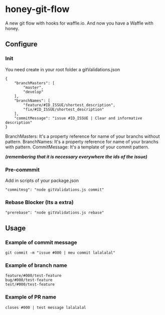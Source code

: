 # honey-git-flow
A new git flow with hooks for waffle.io. And now you have a Waffle with honey.

## Configure
### Init
You need create in your root folder a gitValidations.json

```
{
    "branchMasters": [
        "master",
        "develop"
    ],
    "branchNames": [
        "feature/#ID_ISSUE/shortest_description",
        "fix/#ID_ISSUE/shortest_description"
    ],
    "commitMessage": "issue #ID_ISSUE | Clear and informative description"
}

```
BranchMasters: It's a property reference for name of your branchs without pattern.
BranchNames: It's a property reference for name of your branchs with pattern.
CommitMessage: It's a template of your commit pattern.

***(remembering that it is necessary everywhere the ids of the issue)***

### Pre-commmit
Add in scripts of your package.json
```
"commitmsg": "node gitValidations.js commit"
````

### Rebase Blocker (Its a extra)
```
"prerebase": "node gitValidations.js rebase"
````

## Usage

### Example of commit message
```
git commit -m "issue #000 | meu commit lalalalal"
```

### Example of branch name
```
feature/#000/test-feature
bug/#000/test-feature
test/#000/test-feature
```

### Example of PR name
```
closes #000 | test message lalalalal
```
